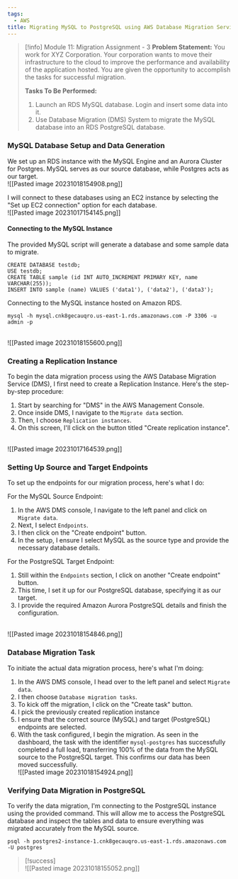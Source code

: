 ```yaml
---
tags:
  - AWS
title: Migrating MySQL to PostgreSQL using AWS Database Migration Service
---
```

<!--
**Mini-Project: Streamlined Data Migration with AWS Database Migration Service!** In this hands-on project, I ventured into the realm of database migration using AWS's Database Migration Service (DMS). My task was to migrate a MySQL database to a PostgreSQL database hosted on RDS, ensuring a seamless transfer of data. The process involved setting up an RDS MySQL database, creating a replication instance, configuring source and target endpoints, executing the migration task, and verifying the integrity of the migrated data. This project allowed me to practically implement and understand the intricacies of migrating databases across different DBMS, enhancing my proficiency in AWS DMS and cloud migration strategies.
-->
 

> [!info] Module 11: Migration Assignment - 3
> **Problem Statement:**
> You work for XYZ Corporation. Your corporation wants to move their infrastructure to the cloud to improve the performance and availability of the application hosted. You are given the opportunity to accomplish the tasks for successful migration. 
> 
> **Tasks To Be Performed:**
> 1. Launch an RDS MySQL database. Login and insert some data into it. 
> 2. Use Database Migration (DMS) System to migrate the MySQL database into an RDS PostgreSQL database.




### MySQL Database Setup and Data Generation

We set up an RDS instance with the MySQL Engine and an Aurora Cluster for Postgres. MySQL serves as our source database, while Postgres acts as our target.
<br>![[Pasted image 20231018154908.png]]

I will connect to these databases using an EC2 instance by selecting the "Set up EC2 connection" option for each database.
<br>![[Pasted image 20231017154145.png]]

#### Connecting to the MySQL Instance

The provided MySQL script will generate a database and some sample data to migrate.
```mysql
CREATE DATABASE testdb;
USE testdb;
CREATE TABLE sample (id INT AUTO_INCREMENT PRIMARY KEY, name VARCHAR(255));
INSERT INTO sample (name) VALUES ('data1'), ('data2'), ('data3');
```

Connecting to the MySQL instance hosted on Amazon RDS.
```
mysql -h mysql.cnk8gecauqro.us-east-1.rds.amazonaws.com -P 3306 -u admin -p
```
<br>![[Pasted image 20231018155600.png]]

### Creating a Replication Instance

To begin the data migration process using the AWS Database Migration Service (DMS), I first need to create a Replication Instance. Here's the step-by-step procedure:

1. Start by searching for "DMS" in the AWS Management Console.
2. Once inside DMS, I navigate to the `Migrate data` section.
3. Then, I choose `Replication instances`.
4. On this screen, I'll click on the button titled "Create replication instance".

<br>![[Pasted image 20231017164539.png]]

### Setting Up Source and Target Endpoints

To set up the endpoints for our migration process, here's what I do:

For the MySQL Source Endpoint: 

1. In the AWS DMS console, I navigate to the left panel and click on `Migrate data`.
2. Next, I select `Endpoints`.
3. I then click on the "Create endpoint" button.
4. In the setup, I ensure I select MySQL as the source type and provide the necessary database details.

For the PostgreSQL Target Endpoint: 

1. Still within the `Endpoints` section, I click on another "Create endpoint" button.
2. This time, I set it up for our PostgreSQL database, specifying it as our target.
3. I provide the required Amazon Aurora PostgreSQL details and finish the configuration.

<br>![[Pasted image 20231018154846.png]]

### Database Migration Task
  
To initiate the actual data migration process, here's what I'm doing: 

1. In the AWS DMS console, I head over to the left panel and select `Migrate data`.
2. I then choose `Database migration tasks`.
3. To kick off the migration, I click on the "Create task" button.
4. I pick the previously created replication instance
5. I ensure that the correct source (MySQL) and target (PostgreSQL) endpoints are selected.
6. With the task configured, I begin the migration. As seen in the dashboard, the task with the identifier `mysql-postgres` has successfully completed a full load, transferring 100% of the data from the MySQL source to the PostgreSQL target. This confirms our data has been moved successfully.
<br>![[Pasted image 20231018154924.png]]

### Verifying Data Migration in PostgreSQL

To verify the data migration, I'm connecting to the PostgreSQL instance using the provided command. This will allow me to access the PostgreSQL database and inspect the tables and data to ensure everything was migrated accurately from the MySQL source.
```
psql -h postgres2-instance-1.cnk8gecauqro.us-east-1.rds.amazonaws.com -U postgres
```

> [!success]
> <br>![[Pasted image 20231018155052.png]]






